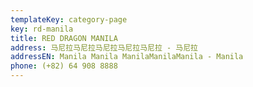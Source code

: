 ```yaml
---
templateKey: category-page
key: rd-manila
title: RED DRAGON MANILA
address: 马尼拉马尼拉马尼拉马尼拉马尼拉 - 马尼拉
addressEN: Manila Manila ManilaManilaManila - Manila
phone: (+82) 64 908 8888
---
```

